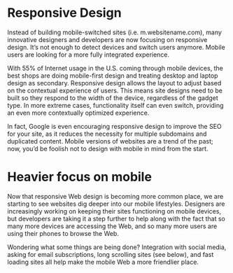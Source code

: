 Responsive Design
=================

Instead of building mobile-switched sites (i.e. m.websitename.com), many innovative designers and developers are now focusing on responsive design. It’s not enough to detect devices and switch users anymore. Mobile users are looking for a more fully integrated experience.

With 55% of Internet usage in the U.S. coming through mobile devices, the best shops are doing mobile-first design and treating desktop and laptop design as secondary. Responsive design allows the layout to adjust based on the contextual experience of users. This means site designs need to be built so they respond to the width of the device, regardless of the gadget type. In more extreme cases, functionality itself can even switch, providing an even more contextually optimized experience.

In fact, Google is even encouraging responsive design to improve the SEO for your site, as it reduces the necessity for multiple subdomains and duplicated content. Mobile versions of websites are a trend of the past; now, you’d be foolish not to design with mobile in mind from the start.

# Heavier focus on mobile

Now that responsive Web design is becoming more common place, we are starting to see websites dig deeper into our mobile lifestyles. Designers are increasingly working on keeping their sites functioning on mobile devices, but developers are taking it a step further to help along with the fact that so many more devices are accessing the Web, and so many more users are using their phones to browse the Web.

Wondering what some things are being done? Integration with social media, asking for email subscriptions, long scrolling sites (see below), and fast loading sites all help make the mobile Web a more friendlier place.